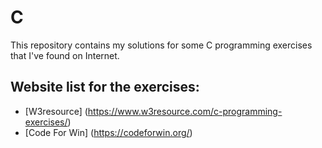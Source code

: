 # C
This repository contains my solutions for some C programming exercises that I've found on Internet. 

Website list for the exercises:
-----------------------
* [W3resource] (https://www.w3resource.com/c-programming-exercises/)
* [Code For Win] (https://codeforwin.org/)
